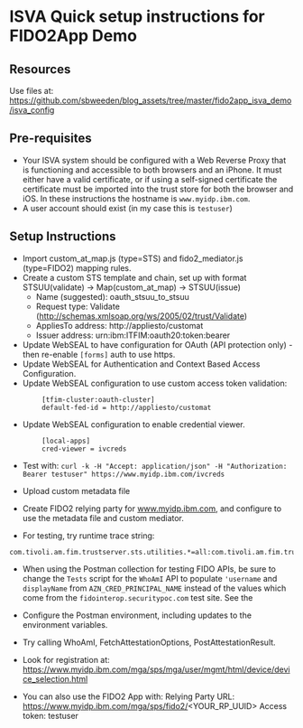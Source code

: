 # ISVA Quick setup instructions for FIDO2App Demo

## Resources 

Use files at: https://github.com/sbweeden/blog_assets/tree/master/fido2app_isva_demo/isva_config

## Pre-requisites

- Your ISVA system should be configured with a Web Reverse Proxy that is functioning and accessible to both browsers and an iPhone. It must either have a valid certificate, or if using a self-signed certificate the certificate must be imported into the trust store for both the browser and iOS. In these instructions the hostname is `www.myidp.ibm.com`.
- A user account should exist (in my case this is `testuser`)

## Setup Instructions

- Import custom_at_map.js (type=STS) and fido2_mediator.js (type=FIDO2) mapping rules.
- Create a custom STS template and chain, set up with format STSUU(validate) -> Map(custom_at_map) -> STSUU(issue)
    - Name (suggested): oauth_stsuu_to_stsuu
    - Request type: Validate (http://schemas.xmlsoap.org/ws/2005/02/trust/Validate)
    - AppliesTo address: http://appliesto/customat
    - Issuer address: urn:ibm:ITFIM:oauth20:token:bearer
- Update WebSEAL to have configuration for OAuth (API protection only) - then re-enable `[forms]` auth to use https.
- Update WebSEAL for Authentication and Context Based Access Configuration.
- Update WebSEAL configuration to use custom access token validation:
```
        [tfim-cluster:oauth-cluster]
        default-fed-id = http://appliesto/customat
```
- Update WebSEAL configuration to enable credential viewer.
```
        [local-apps]
        cred-viewer = ivcreds
```
- Test with:
    `curl -k -H "Accept: application/json" -H "Authorization: Bearer testuser" https://www.myidp.ibm.com/ivcreds`

- Upload custom metadata file
- Create FIDO2 relying party for www.myidp.ibm.com, and configure to use the metadata file and custom mediator.

- For testing, try runtime trace string: 
```
com.tivoli.am.fim.trustserver.sts.utilities.*=all:com.tivoli.am.fim.trustserver.sts.modules.*=all:com.tivoli.am.fim.oidc.protocol.delegate.*=all:com.tivoli.am.fim.fido.*=all:com.ibm.iam.isfs.v2.*=all:com.tivoli.am.fim.authsvc.action.authenticator.fido.*=all
```

- When using the Postman collection for testing FIDO APIs, be sure to change the `Tests` script for the `WhoAmI` API to populate `'username` and `displayName` from `AZN_CRED_PRINCIPAL_NAME` instead of the values which come from the `fidointerop.securitypoc.com` test site. See the 
- Configure the Postman environment, including updates to the environment variables.
- Try calling WhoAmI, FetchAttestationOptions, PostAttestationResult.
- Look for registration at: https://www.myidp.ibm.com/mga/sps/mga/user/mgmt/html/device/device_selection.html

- You can also use the FIDO2 App with:
Relying Party URL: https://www.myidp.ibm.com/mga/sps/fido2/<YOUR_RP_UUID>
Access token: testuser


